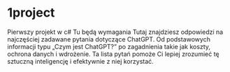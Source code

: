 # 1project
Pierwszy projekt w c#
Tu będą wymagania
Tutaj znajdziesz odpowiedzi na najczęściej zadawane pytania dotyczące ChatGPT. Od podstawowych informacji typu „Czym jest ChatGPT?” po zagadnienia takie jak koszty, ochrona danych i wdrożenie. Ta lista pytań pomoże Ci lepiej zrozumieć tę sztuczną inteligencję i efektywnie z niej korzystać.
